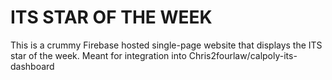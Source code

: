 # ITS STAR OF THE WEEK

This is a crummy Firebase hosted single-page website that displays the ITS star of the week. Meant for integration into Chris2fourlaw/calpoly-its-dashboard
